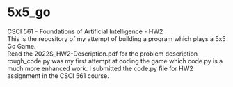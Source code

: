 # 5x5_go
CSCI 561 - Foundations of Artificial Intelligence - HW2<br />
This is the repository of my attempt of building a program which plays a 5x5 Go Game. <br />
Read the 2022S_HW2-Description.pdf for the problem description<br />
rough_code.py was my first attempt at coding the game which code.py is a much more enhanced work. I submitted the code.py file for HW2 assignment in the CSCI 561 course.

